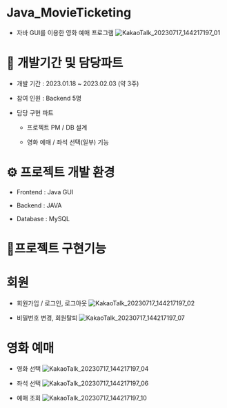 # Java_MovieTicketing
* 자바 GUI를 이용한 영화 예매 프로그램
![KakaoTalk_20230717_144217197_01](https://github.com/jooro122/Java_MovieTicketing/assets/121988218/653de923-56de-4831-a5d5-ac9285575353)

# 🧐 개발기간 및 담당파트
* 개발 기간 : 2023.01.18 ~ 2023.02.03 (약 3주)

* 참여 인원 : Backend 5명

* 담당 구현 파트

  * 프로젝트 PM / DB 설계

  * 영화 예매 / 좌석 선택(일부) 기능
 
# ⚙️ 프로젝트 개발 환경
* Frontend : Java GUI

* Backend : JAVA

* Database : MySQL

# 📜프로젝트 구현기능
# 회원

* 회원가입 / 로그인, 로그아웃
  ![KakaoTalk_20230717_144217197_02](https://github.com/jooro122/Java_MovieTicketing/assets/121988218/0aa594e5-9f18-41b0-9085-5ab95b257767)

* 비밀번호 변경, 회원탈퇴
  ![KakaoTalk_20230717_144217197_07](https://github.com/jooro122/Java_MovieTicketing/assets/121988218/5ec94712-ce05-4066-af83-0f5ced1769f3)

# 영화 예매

* 영화 선택
![KakaoTalk_20230717_144217197_04](https://github.com/jooro122/Java_MovieTicketing/assets/121988218/a77dd1bd-1c13-4a58-ae33-d8785cdb562d)

* 좌석 선택
![KakaoTalk_20230717_144217197_06](https://github.com/jooro122/Java_MovieTicketing/assets/121988218/19f3b93e-706d-4f5b-9928-8fea16f23164)

* 예매 조회
![KakaoTalk_20230717_144217197_10](https://github.com/jooro122/Java_MovieTicketing/assets/121988218/33456309-2f2b-45a4-b6ca-a15d89b67864)


